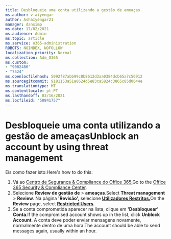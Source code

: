 ```yaml
---
title: Desbloqueie uma conta utilizando a gestão de ameaças
ms.author: v-aiyengar
author: AshaIyengar21
manager: dansimp
ms.date: 17/02/2021
ms.audience: Admin
ms.topic: article
ms.service: o365-administration
ROBOTS: NOINDEX, NOFOLLOW
localization_priority: Normal
ms.collection: Adm_O365
ms.custom:
- "9002486"
- "7524"
ms.openlocfilehash: 5092f87abb99c8b8612d3aa0384dcb65a7c56912
ms.sourcegitcommit: 9181153a51a8624d5e83ca5824c3865c85d0644e
ms.translationtype: MT
ms.contentlocale: pt-PT
ms.lasthandoff: 03/16/2021
ms.locfileid: "50841757"
---
```

# <a name="unblock-an-account-by-using-threat-management"></a><span data-ttu-id="2f6e7-102">Desbloqueie uma conta utilizando a gestão de ameaças</span><span class="sxs-lookup"><span data-stu-id="2f6e7-102">Unblock an account by using threat management</span></span>

<span data-ttu-id="2f6e7-103">Eis como fazer isto:</span><span class="sxs-lookup"><span data-stu-id="2f6e7-103">Here's how to do this:</span></span> 

1. <span data-ttu-id="2f6e7-104">Vá ao [Centro de Segurança & Compliance do Office 365.](https://go.microsoft.com/fwlink/p/?linkid=2077143)</span><span class="sxs-lookup"><span data-stu-id="2f6e7-104">Go to the [Office 365 Security & Compliance Center](https://go.microsoft.com/fwlink/p/?linkid=2077143).</span></span>
1. <span data-ttu-id="2f6e7-105">Selecione **Review de gestão de**  >  **ameaças**.</span><span class="sxs-lookup"><span data-stu-id="2f6e7-105">Select **Threat management** > **Review**.</span></span> <span data-ttu-id="2f6e7-106">Na página **'Revisão',** selecione **[Utilizadores Restritos.](https://go.microsoft.com/fwlink/?linkid=2103514)**</span><span class="sxs-lookup"><span data-stu-id="2f6e7-106">On the **Review** page, select **[Restricted Users](https://go.microsoft.com/fwlink/?linkid=2103514)**.</span></span>
1. <span data-ttu-id="2f6e7-107">Se a conta comprometida aparecer na lista, clique em **'Desbloquear' Conta**.</span><span class="sxs-lookup"><span data-stu-id="2f6e7-107">If the compromised account shows up in the list, click **Unblock Account**.</span></span> <span data-ttu-id="2f6e7-108">A conta deve poder enviar mensagens novamente, normalmente dentro de uma hora.</span><span class="sxs-lookup"><span data-stu-id="2f6e7-108">The account should be able to send messages again, usually within an hour.</span></span>
